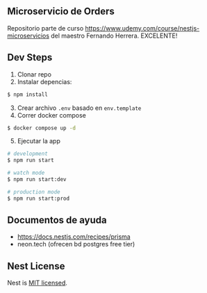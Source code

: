 
## Microservicio de Orders

Repositorio parte de curso https://www.udemy.com/course/nestjs-microservicios
del maestro Fernando Herrera.
EXCELENTE!

## Dev Steps 

1. Clonar repo
2. Instalar depencias:
```bash
$ npm install
```
3. Crear archivo `.env` basado en `env.template`
4. Correr docker compose 
```bash
$ docker compose up -d
```
5. Ejecutar la app 
```bash
# development
$ npm run start

# watch mode
$ npm run start:dev

# production mode
$ npm run start:prod
```

## Documentos de ayuda

- https://docs.nestjs.com/recipes/prisma
- neon.tech (ofrecen bd postgres free tier)


## Nest License

Nest is [MIT licensed](LICENSE).
